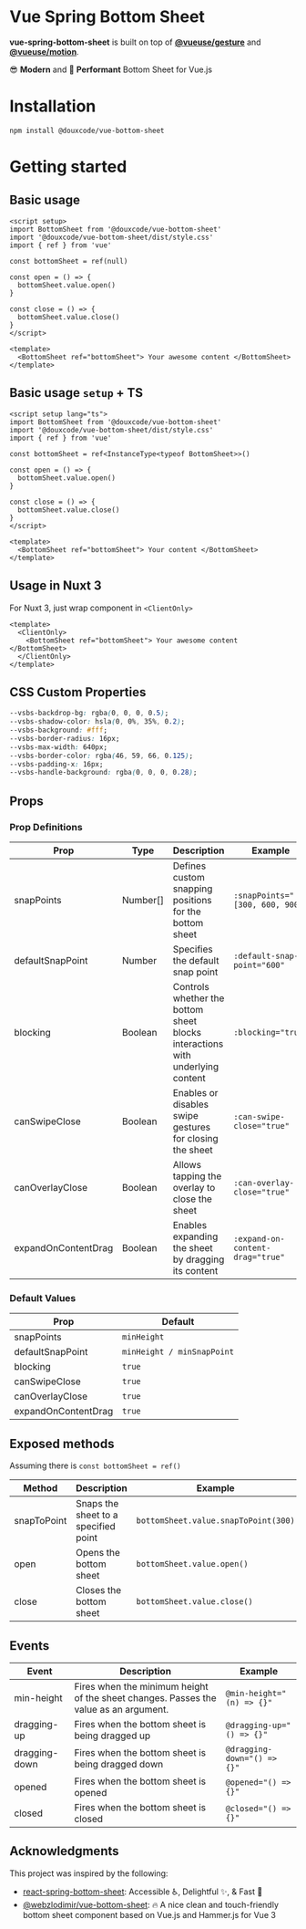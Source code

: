 # Vue Spring Bottom Sheet

**vue-spring-bottom-sheet** is built on top of **[@vueuse/gesture]** and **[@vueuse/motion]**.

😎 **Modern** and 🚀 **Performant** Bottom Sheet for Vue.js

# Installation

```
npm install @douxcode/vue-bottom-sheet
```

# Getting started

## Basic usage

```vue
<script setup>
import BottomSheet from '@douxcode/vue-bottom-sheet'
import '@douxcode/vue-bottom-sheet/dist/style.css'
import { ref } from 'vue'

const bottomSheet = ref(null)

const open = () => {
  bottomSheet.value.open()
}

const close = () => {
  bottomSheet.value.close()
}
</script>

<template>
  <BottomSheet ref="bottomSheet"> Your awesome content </BottomSheet>
</template>
```

## Basic usage `setup` + TS

```vue
<script setup lang="ts">
import BottomSheet from '@douxcode/vue-bottom-sheet'
import '@douxcode/vue-bottom-sheet/dist/style.css'
import { ref } from 'vue'

const bottomSheet = ref<InstanceType<typeof BottomSheet>>()

const open = () => {
  bottomSheet.value.open()
}

const close = () => {
  bottomSheet.value.close()
}
</script>

<template>
  <BottomSheet ref="bottomSheet"> Your content </BottomSheet>
</template>
```

## Usage in Nuxt 3

For Nuxt 3, just wrap component in `<ClientOnly>`

```vue
<template>
  <ClientOnly>
    <BottomSheet ref="bottomSheet"> Your awesome content </BottomSheet>
  </ClientOnly>
</template>
```

## CSS Custom Properties

```css
--vsbs-backdrop-bg: rgba(0, 0, 0, 0.5);
--vsbs-shadow-color: hsla(0, 0%, 35%, 0.2);
--vsbs-background: #fff;
--vsbs-border-radius: 16px;
--vsbs-max-width: 640px;
--vsbs-border-color: rgba(46, 59, 66, 0.125);
--vsbs-padding-x: 16px;
--vsbs-handle-background: rgba(0, 0, 0, 0.28);
```

## Props

### Prop Definitions

| Prop                | Type     | Description                                                                   | Example                          |
| ------------------- | -------- | ----------------------------------------------------------------------------- | -------------------------------- |
| snapPoints          | Number[] | Defines custom snapping positions for the bottom sheet                        | `:snapPoints="[300, 600, 900]"`  |
| defaultSnapPoint    | Number   | Specifies the default snap point                                              | `:default-snap-point="600"`      |
| blocking            | Boolean  | Controls whether the bottom sheet blocks interactions with underlying content | `:blocking="true"`               |
| canSwipeClose       | Boolean  | Enables or disables swipe gestures for closing the sheet                      | `:can-swipe-close="true"`        |
| canOverlayClose     | Boolean  | Allows tapping the overlay to close the sheet                                 | `:can-overlay-close="true"`      |
| expandOnContentDrag | Boolean  | Enables expanding the sheet by dragging its content                           | `:expand-on-content-drag="true"` |

### Default Values

| Prop                | Default                    |
| ------------------- | -------------------------- |
| snapPoints          | `minHeight`                |
| defaultSnapPoint    | `minHeight / minSnapPoint` |
| blocking            | `true`                     |
| canSwipeClose       | `true`                     |
| canOverlayClose     | `true`                     |
| expandOnContentDrag | `true`                     |

## Exposed methods

Assuming there is `const bottomSheet = ref()`

| Method      | Description                          | Example                              |
| ----------- | ------------------------------------ | ------------------------------------ |
| snapToPoint | Snaps the sheet to a specified point | `bottomSheet.value.snapToPoint(300)` |
| open        | Opens the bottom sheet               | `bottomSheet.value.open()`           |
| close       | Closes the bottom sheet              | `bottomSheet.value.close()`          |

## Events

| Event         | Description                                                                          | Example                     |
| ------------- | ------------------------------------------------------------------------------------ | --------------------------- |
| min-height    | Fires when the minimum height of the sheet changes. Passes the value as an argument. | `@min-height="(n) => {}"`   |
| dragging-up   | Fires when the bottom sheet is being dragged up                                      | `@dragging-up="() => {}"`   |
| dragging-down | Fires when the bottom sheet is being dragged down                                    | `@dragging-down="() => {}"` |
| opened        | Fires when the bottom sheet is opened                                                | `@opened="() => {}"`        |
| closed        | Fires when the bottom sheet is closed                                                | `@closed="() => {}"`        |

## Acknowledgments

This project was inspired by the following:

- [react-spring-bottom-sheet]: Accessible ♿️, Delightful ✨, & Fast 🚀
- [@webzlodimir/vue-bottom-sheet]: 🔥 A nice clean and touch-friendly bottom sheet component based on Vue.js and Hammer.js for Vue 3

[@vueuse/gesture]: https://gesture.vueuse.org/
[@vueuse/motion]: https://motion.vueuse.org/
[react-spring-bottom-sheet]: https://react-spring.bottom-sheet.dev/
[@webzlodimir/vue-bottom-sheet]: https://github.com/vaban-ru/vue-bottom-sheet
